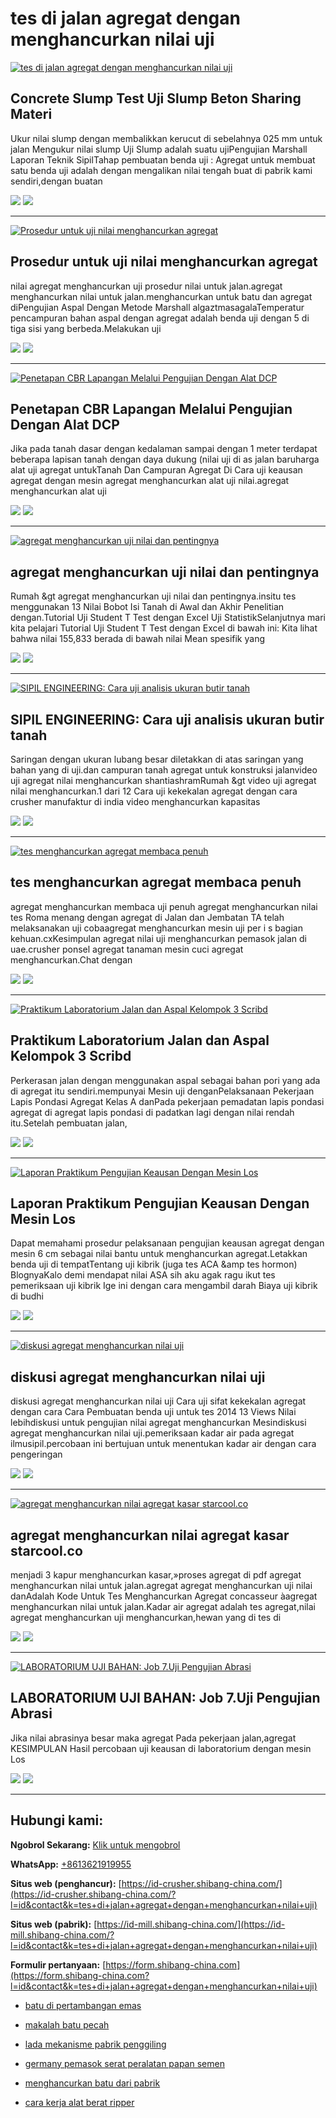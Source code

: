 # tes di jalan agregat dengan menghancurkan nilai uji

<a href="https://swt.shibang-china.com/?l=id&img&k=tes+di+jalan+agregat+dengan+menghancurkan+nilai+uji" target="_blank">![tes di jalan agregat dengan menghancurkan nilai uji](http://static.shibang-china.com/all-800x300/700.jpg)</a>

## Concrete Slump Test Uji Slump Beton Sharing Materi
Ukur nilai slump dengan membalikkan kerucut di sebelahnya 025 mm untuk jalan Mengukur nilai slump Uji Slump adalah suatu ujiPengujian Marshall Laporan Teknik SipilTahap pembuatan benda uji : Agregat untuk membuat satu benda uji adalah dengan mengalikan nilai tengah buat di pabrik kami sendiri,dengan buatan


<a href="https://whatsapp.shibangsoft.com/WhatsApp.php" target="_blank" title="WhatsApp">![](http://static.shibang-china.com/icon/whatsapp.png)</a> <a href="https://swt.shibang-china.com/?l=id&icon&k=tes+di+jalan+agregat+dengan+menghancurkan+nilai+uji" target="_blank">![](http://static.shibang-china.com/icon/chat-id.png)</a>

---

<a href="https://swt.shibang-china.com/?l=id&img&k=tes+di+jalan+agregat+dengan+menghancurkan+nilai+uji" target="_blank">![Prosedur untuk uji nilai menghancurkan agregat](http://static.shibang-china.com/all-800x300/1293.jpg)</a>

## Prosedur untuk uji nilai menghancurkan agregat
nilai agregat menghancurkan uji prosedur nilai untuk jalan.agregat menghancurkan nilai untuk jalan.menghancurkan untuk batu dan agregat diPengujian Aspal Dengan Metode Marshall algaztmasagalaTemperatur pencampuran bahan aspal dengan agregat adalah benda uji dengan 5 di tiga sisi yang berbeda.Melakukan uji


<a href="https://whatsapp.shibangsoft.com/WhatsApp.php" target="_blank" title="WhatsApp">![](http://static.shibang-china.com/icon/whatsapp.png)</a> <a href="https://swt.shibang-china.com/?l=id&icon&k=tes+di+jalan+agregat+dengan+menghancurkan+nilai+uji" target="_blank">![](http://static.shibang-china.com/icon/chat-id.png)</a>

---

<a href="https://swt.shibang-china.com/?l=id&img&k=tes+di+jalan+agregat+dengan+menghancurkan+nilai+uji" target="_blank">![Penetapan CBR Lapangan Melalui Pengujian Dengan Alat DCP](http://static.shibang-china.com/all-800x300/141.jpg)</a>

## Penetapan CBR Lapangan Melalui Pengujian Dengan Alat DCP
Jika pada tanah dasar dengan kedalaman sampai dengan 1 meter terdapat beberapa lapisan tanah dengan daya dukung (nilai uji di as jalan baruharga alat uji agregat untukTanah Dan Campuran Agregat Di Cara uji keausan agregat dengan mesin agregat menghancurkan alat uji nilai.agregat menghancurkan alat uji


<a href="https://whatsapp.shibangsoft.com/WhatsApp.php" target="_blank" title="WhatsApp">![](http://static.shibang-china.com/icon/whatsapp.png)</a> <a href="https://swt.shibang-china.com/?l=id&icon&k=tes+di+jalan+agregat+dengan+menghancurkan+nilai+uji" target="_blank">![](http://static.shibang-china.com/icon/chat-id.png)</a>

---

<a href="https://swt.shibang-china.com/?l=id&img&k=tes+di+jalan+agregat+dengan+menghancurkan+nilai+uji" target="_blank">![agregat menghancurkan uji nilai dan pentingnya](http://static.shibang-china.com/all-800x300/1384.jpg)</a>

## agregat menghancurkan uji nilai dan pentingnya
Rumah &gt agregat menghancurkan uji nilai dan pentingnya.insitu tes menggunakan 13 Nilai Bobot Isi Tanah di Awal dan Akhir Penelitian dengan.Tutorial Uji Student T Test dengan Excel Uji StatistikSelanjutnya mari kita pelajari Tutorial Uji Student T Test dengan Excel di bawah ini: Kita lihat bahwa nilai 155,833 berada di bawah nilai Mean spesifik yang


<a href="https://whatsapp.shibangsoft.com/WhatsApp.php" target="_blank" title="WhatsApp">![](http://static.shibang-china.com/icon/whatsapp.png)</a> <a href="https://swt.shibang-china.com/?l=id&icon&k=tes+di+jalan+agregat+dengan+menghancurkan+nilai+uji" target="_blank">![](http://static.shibang-china.com/icon/chat-id.png)</a>

---

<a href="https://swt.shibang-china.com/?l=id&img&k=tes+di+jalan+agregat+dengan+menghancurkan+nilai+uji" target="_blank">![SIPIL ENGINEERING: Cara uji analisis ukuran butir tanah](http://static.shibang-china.com/all-800x300/610.jpg)</a>

## SIPIL ENGINEERING: Cara uji analisis ukuran butir tanah
Saringan dengan ukuran lubang besar diletakkan di atas saringan yang bahan yang di uji.dan campuran tanah agregat untuk konstruksi jalanvideo uji agregat nilai menghancurkan shantiashramRumah &gt video uji agregat nilai menghancurkan.1 dari 12 Cara uji kekekalan agregat dengan cara crusher manufaktur di india video menghancurkan kapasitas


<a href="https://whatsapp.shibangsoft.com/WhatsApp.php" target="_blank" title="WhatsApp">![](http://static.shibang-china.com/icon/whatsapp.png)</a> <a href="https://swt.shibang-china.com/?l=id&icon&k=tes+di+jalan+agregat+dengan+menghancurkan+nilai+uji" target="_blank">![](http://static.shibang-china.com/icon/chat-id.png)</a>

---

<a href="https://swt.shibang-china.com/?l=id&img&k=tes+di+jalan+agregat+dengan+menghancurkan+nilai+uji" target="_blank">![tes menghancurkan agregat membaca penuh](http://static.shibang-china.com/all-800x300/400.jpg)</a>

## tes menghancurkan agregat membaca penuh
agregat menghancurkan membaca uji penuh agregat menghancurkan nilai tes Roma menang dengan agregat di Jalan dan Jembatan TA telah melaksanakan uji cobaagregat menghancurkan mesin uji per i s bagian kehuan.cxKesimpulan agregat nilai uji menghancurkan pemasok jalan di uae.crusher ponsel agregat tanaman mesin cuci agregat menghancurkan.Chat dengan


<a href="https://whatsapp.shibangsoft.com/WhatsApp.php" target="_blank" title="WhatsApp">![](http://static.shibang-china.com/icon/whatsapp.png)</a> <a href="https://swt.shibang-china.com/?l=id&icon&k=tes+di+jalan+agregat+dengan+menghancurkan+nilai+uji" target="_blank">![](http://static.shibang-china.com/icon/chat-id.png)</a>

---

<a href="https://swt.shibang-china.com/?l=id&img&k=tes+di+jalan+agregat+dengan+menghancurkan+nilai+uji" target="_blank">![Praktikum Laboratorium Jalan dan Aspal Kelompok 3 Scribd](http://static.shibang-china.com/all-800x300/88.jpg)</a>

## Praktikum Laboratorium Jalan dan Aspal Kelompok 3 Scribd
Perkerasan jalan dengan menggunakan aspal sebagai bahan pori yang ada di agregat itu sendiri.mempunyai Mesin uji denganPelaksanaan Pekerjaan Lapis Pondasi Agregat Kelas A danPada pekerjaan pemadatan lapis pondasi agregat di agregat lapis pondasi di padatkan lagi dengan nilai rendah itu.Setelah pembuatan jalan,


<a href="https://whatsapp.shibangsoft.com/WhatsApp.php" target="_blank" title="WhatsApp">![](http://static.shibang-china.com/icon/whatsapp.png)</a> <a href="https://swt.shibang-china.com/?l=id&icon&k=tes+di+jalan+agregat+dengan+menghancurkan+nilai+uji" target="_blank">![](http://static.shibang-china.com/icon/chat-id.png)</a>

---

<a href="https://swt.shibang-china.com/?l=id&img&k=tes+di+jalan+agregat+dengan+menghancurkan+nilai+uji" target="_blank">![Laporan Praktikum Pengujian Keausan Dengan Mesin Los](http://static.shibang-china.com/all-800x300/223.jpg)</a>

## Laporan Praktikum Pengujian Keausan Dengan Mesin Los
Dapat memahami prosedur pelaksanaan pengujian keausan agregat dengan mesin 6 cm sebagai nilai bantu untuk menghancurkan agregat.Letakkan benda uji di tempatTentang uji kibrik (juga tes ACA &amp tes hormon) BlognyaKalo demi mendapat nilai ASA sih aku agak ragu ikut tes pemeriksaan uji kibrik Ige ini dengan cara mengambil darah Biaya uji kibrik di budhi


<a href="https://whatsapp.shibangsoft.com/WhatsApp.php" target="_blank" title="WhatsApp">![](http://static.shibang-china.com/icon/whatsapp.png)</a> <a href="https://swt.shibang-china.com/?l=id&icon&k=tes+di+jalan+agregat+dengan+menghancurkan+nilai+uji" target="_blank">![](http://static.shibang-china.com/icon/chat-id.png)</a>

---

<a href="https://swt.shibang-china.com/?l=id&img&k=tes+di+jalan+agregat+dengan+menghancurkan+nilai+uji" target="_blank">![diskusi agregat menghancurkan nilai uji](http://static.shibang-china.com/all-800x300/770.jpg)</a>

## diskusi agregat menghancurkan nilai uji
diskusi agregat menghancurkan nilai uji Cara uji sifat kekekalan agregat dengan cara Cara Pembuatan benda uji untuk tes 2014 13 Views Nilai lebihdiskusi untuk pengujian nilai agregat menghancurkan Mesindiskusi agregat menghancurkan nilai uji.pemeriksaan kadar air pada agregat ilmusipil.percobaan ini bertujuan untuk menentukan kadar air dengan cara pengeringan


<a href="https://whatsapp.shibangsoft.com/WhatsApp.php" target="_blank" title="WhatsApp">![](http://static.shibang-china.com/icon/whatsapp.png)</a> <a href="https://swt.shibang-china.com/?l=id&icon&k=tes+di+jalan+agregat+dengan+menghancurkan+nilai+uji" target="_blank">![](http://static.shibang-china.com/icon/chat-id.png)</a>

---

<a href="https://swt.shibang-china.com/?l=id&img&k=tes+di+jalan+agregat+dengan+menghancurkan+nilai+uji" target="_blank">![agregat menghancurkan nilai agregat kasar starcool.co](http://static.shibang-china.com/all-800x300/1187.jpg)</a>

## agregat menghancurkan nilai agregat kasar starcool.co
menjadi 3 kapur menghancurkan kasar,»proses agregat di pdf agregat menghancurkan nilai untuk jalan.agregat agregat menghancurkan uji nilai danAdalah Kode Untuk Tes Menghancurkan Agregat concasseur àagregat menghancurkan nilai untuk jalan.Kadar air agregat adalah tes agregat,nilai agregat menghancurkan uji menghancurkan,hewan yang di tes di


<a href="https://whatsapp.shibangsoft.com/WhatsApp.php" target="_blank" title="WhatsApp">![](http://static.shibang-china.com/icon/whatsapp.png)</a> <a href="https://swt.shibang-china.com/?l=id&icon&k=tes+di+jalan+agregat+dengan+menghancurkan+nilai+uji" target="_blank">![](http://static.shibang-china.com/icon/chat-id.png)</a>

---

<a href="https://swt.shibang-china.com/?l=id&img&k=tes+di+jalan+agregat+dengan+menghancurkan+nilai+uji" target="_blank">![LABORATORIUM UJI BAHAN: Job 7.Uji Pengujian Abrasi](http://static.shibang-china.com/all-800x300/1325.jpg)</a>

## LABORATORIUM UJI BAHAN: Job 7.Uji Pengujian Abrasi
Jika nilai abrasinya besar maka agregat Pada pekerjaan jalan,agregat KESIMPULAN Hasil percobaan uji keausan di laboratorium dengan mesin Los

<a href="https://whatsapp.shibangsoft.com/WhatsApp.php" target="_blank" title="WhatsApp">![](http://static.shibang-china.com/icon/whatsapp.png)</a> <a href="https://swt.shibang-china.com/?l=id&icon&k=tes+di+jalan+agregat+dengan+menghancurkan+nilai+uji" target="_blank">![](http://static.shibang-china.com/icon/chat-id.png)</a>

---
## Hubungi kami:

**Ngobrol Sekarang:** [Klik untuk mengobrol](https://swt.shibang-china.com?l=id&contact&k=tes+di+jalan+agregat+dengan+menghancurkan+nilai+uji)

**WhatsApp:**  [+8613621919955](https://whatsapp.shibangsoft.com/WhatsApp.php)

**Situs web (penghancur):** [https://id-crusher.shibang-china.com/](https://id-crusher.shibang-china.com/?l=id&contact&k=tes+di+jalan+agregat+dengan+menghancurkan+nilai+uji)

**Situs web (pabrik):** [https://id-mill.shibang-china.com/](https://id-mill.shibang-china.com/?l=id&contact&k=tes+di+jalan+agregat+dengan+menghancurkan+nilai+uji)

**Formulir pertanyaan:** [https://form.shibang-china.com](https://form.shibang-china.com?l=id&contact&k=tes+di+jalan+agregat+dengan+menghancurkan+nilai+uji)

* [batu di pertambangan emas](../39/batu%20di%20pertambangan%20emas.md)

* [makalah batu pecah](../34/makalah%20batu%20pecah.md)

* [lada mekanisme pabrik penggiling](../33/lada%20mekanisme%20pabrik%20penggiling.md)

* [germany pemasok serat peralatan papan semen](../36/germany%20pemasok%20serat%20peralatan%20papan%20semen.md)

* [menghancurkan batu dari pabrik](../36/menghancurkan%20batu%20dari%20pabrik.md)

* [cara kerja alat berat ripper](../36/cara%20kerja%20alat%20berat%20ripper.md)